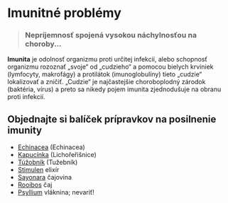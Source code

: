 Imunitné problémy
=================


> ### Nepríjemnosť spojená vysokou náchylnosťou na choroby...
> 
> 

**Imunita** je odolnosť organizmu proti určitej infekcií, alebo schopnosť
organizmu rozoznať „svoje“ od „cudzieho“ a pomocou bielych krviniek (lymfocyty,
makrofágy) a protilátok (imunoglobulíny) tieto „cudzie“ lokalizovať a zničiť.
„Cudzie“ je najčastejšie choroboplodný zárodok (baktéria, vírus) a preto sa
nikedy pojem imunita zjednodušuje na obranu proti infekcií.

Objednajte si balíček prípravkov na posilnenie imunity
------------------------------------------------------

* [Echinacea](/sip/tinktury-jednobylinkove/echinacea) (Echinacea)
* [Kapucínka](/sip/tinktury-jednobylinkove/kapucinka) (Lichořeřišnice)
* [Túžobník](/sip/tinktury-jednobylinkove/tuzobnik) (Tužebník)
* [Stimulen](/sip/p/stimulen-elixir/) elixír
* [Sayonara](/sip/caje/sayonara) čajovina
* [Rooibos](/sip/caje/rooibos) čaj
* [Psyllium](/sip/caje/psyllium) vláknina; nevariť!
